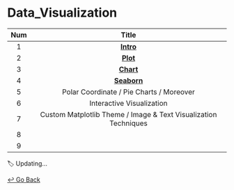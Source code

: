 # Data_Visualization

| Num  |                            Title                             |
| :--: | :----------------------------------------------------------: |
|  1   | **[Intro](https://github.com/lisy0123/Boostcamp_AI_Tech/blob/main/Data_Visualization/01_intro.pdf)** |
|  2   | **[Plot](https://github.com/lisy0123/Boostcamp_AI_Tech/blob/main/Data_Visualization/02_Plot.pdf)** |
|  3   | **[Chart](https://github.com/lisy0123/Boostcamp_AI_Tech/blob/main/Data_Visualization/03_Chart.pdf)** |
|  4   | **[Seaborn](https://github.com/lisy0123/Boostcamp_AI_Tech/blob/main/Data_Visualization/md/04_Seaborn.md)** |
|  5   |           Polar Coordinate / Pie Charts / Moreover           |
|  6   |                  Interactive Visualization                   |
|  7   | Custom Matplotlib Theme / Image & Text Visualization Techniques |
|  8   |                                                              |
|  9   |                                                              |

:label: Updating...



[↩️ Go Back](https://github.com/lisy0123/Boostcamp_AI_Tech)